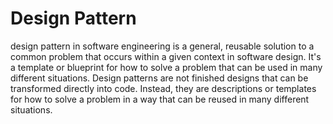 # Design Pattern

design pattern in software engineering is a general, reusable solution to a common problem that occurs within a given
context in software design. It's a template or blueprint for how to solve a problem that can be used in many different
situations. Design patterns are not finished designs that can be transformed directly into code. Instead, they are
descriptions or templates for how to solve a problem in a way that can be reused in many different situations.
